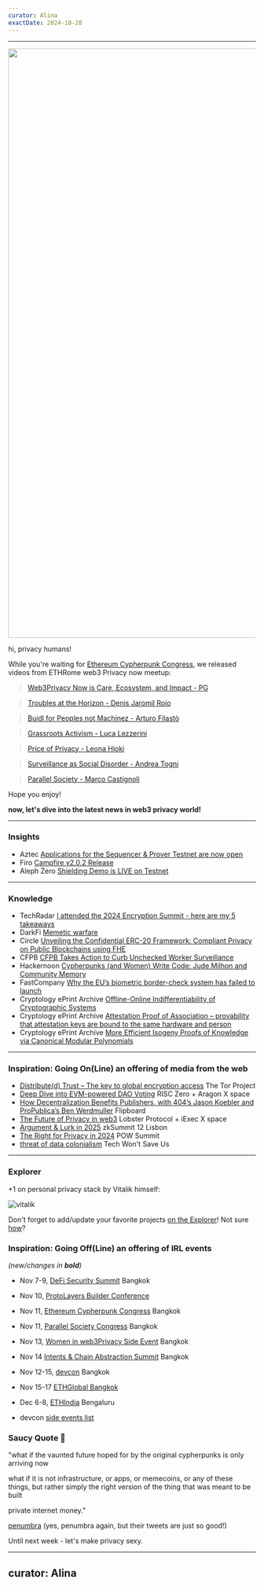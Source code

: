 ```yaml
---
curator: Alina
exactDate: 2024-10-28
---
```


<!--
### Insights

### Knowledge

### Inspiration

### Inspiration: Going On(Line) an offering of media from the web

### Inspiration: Going Off(Line) an offering of IRL events 

### Explorer 

### Saucy Quote
-->

---

<img width="1200" alt="" src="https://raw.githubusercontent.com/web3privacy/news/refs/heads/main/data/img/web3privacy%20rome%20meetup%20by%20jensei.png">


hi, privacy humans! 


While you're waiting for [Ethereum Cypherpunk Congress](https://lu.ma/w3pn-meetup-devcon7), we released videos from ETHRome web3 Privacy now meetup:

> [Web3Privacy Now is Care, Ecosystem, and Impact - PG](https://www.youtube.com/watch?v=m_pxws316eU&list=PLSsVHWrO8Yh0pE_hcoiZHPhI0Pn24BlrL&index=1)

> [Troubles at the Horizon - Denis Jaromil Roio](https://www.youtube.com/watch?v=lJpFsnaAHXM&list=PLSsVHWrO8Yh0pE_hcoiZHPhI0Pn24BlrL&index=2)

> [Buidl for Peoples not Machinez - Arturo Filastò](https://www.youtube.com/watch?v=qMNSKPArl-k&list=PLSsVHWrO8Yh0pE_hcoiZHPhI0Pn24BlrL&index=3)

> [Grassroots Activism - Luca Lezzerini](https://www.youtube.com/watch?v=Qj7bvcdZzio&list=PLSsVHWrO8Yh0pE_hcoiZHPhI0Pn24BlrL&index=4)

> [Price of Privacy - Leona Hioki ](https://www.youtube.com/watch?v=gw5YlrMCZq0&list=PLSsVHWrO8Yh0pE_hcoiZHPhI0Pn24BlrL&index=5)

> [Surveillance as Social Disorder - Andrea Togni](https://www.youtube.com/watch?v=7V66HWx76Nc&list=PLSsVHWrO8Yh0pE_hcoiZHPhI0Pn24BlrL&index=6)

> [Parallel Society - Marco Castignoli](https://www.youtube.com/watch?v=s-v43r6i8y8&list=PLSsVHWrO8Yh0pE_hcoiZHPhI0Pn24BlrL&index=7)

Hope you enjoy! 

**now, let's dive into the latest news in web3 privacy world!**

---

### Insights
- Aztec [Applications for the Sequencer & Prover Testnet are now open](https://docs.google.com/forms/d/18Jdvuz40VdUOilIWH5SfynawDrbuIsa5cr1PSbbn-nw/viewform?ts=66fc6078&edit_requested=true)
- Firo [Campfire v2.0.2 Release](https://x.com/firoorg/status/1850954790672748638)
- Aleph Zero [Shielding Demo is LIVE on Testnet](https://x.com/Aleph__Zero/status/1846958055470387531)


---

### Knowledge
- TechRadar [I attended the 2024 Encryption Summit - here are my 5 takeaways](https://www.techradar.com/computing/computing-security/i-attended-the-2024-encryption-summit-here-are-my-5-takeaways)
- DarkFi [Memetic warfare](https://dark.fi/insights/memetic-warfare.html)
- Circle [Unveiling the Confidential ERC-20 Framework: Compliant Privacy on Public Blockchains using FHE](https://www.circle.com/blog/confidential-erc-20-framework-for-compliant-on-chain-privacy)
- CFPB [CFPB Takes Action to Curb Unchecked Worker Surveillance](https://www.consumerfinance.gov/about-us/newsroom/cfpb-takes-action-to-curb-unchecked-worker-surveillance/)
- Hackernoon [Cypherpunks (and Women) Write Code: Jude Milhon and Community Memory](https://hackernoon.com/cypherpunks-and-women-write-code-jude-milhon-and-community-memory)
- FastCompany [Why the EU’s biometric border-check system has failed to launch](https://www.fastcompany.com/91217067/why-the-e-u-s-biometric-border-check-system-has-failed-to-launch?utm_source=flipboard&utm_content=Monkey_Flower%2Fmagazine%2FSurveillance%2C+Privacy+and+InfoSec)
- Cryptology ePrint Archive [Offline-Online Indifferentiability of Cryptographic Systems](https://eprint.iacr.org/2024/1751)
- Cryptology ePrint Archive [Attestation Proof of Association – provability that attestation keys are bound to the same hardware and person](https://eprint.iacr.org/2024/1444)
- Cryptology ePrint Archive [More Efficient Isogeny Proofs of Knowledge via Canonical Modular Polynomials](https://eprint.iacr.org/2024/1738)
---


### Inspiration: Going On(Line) an offering of media from the web
- [Distribute(d) Trust – The key to global encryption access](https://www.youtube.com/watch?v=r-wgsjyQlLs) The Tor Project
- [Deep Dive into EVM-powered DAO Voting](https://x.com/RiscZero/status/1848740969543258617) RISC Zero + Aragon X space
- [How Decentralization Benefits Publishers, with 404’s Jason Koebler and ProPublica’s Ben Werdmuller](https://www.youtube.com/watch?app=desktop&v=SonR-X8Sg-I) Flipboard
- [The Future of Privacy in web3](https://x.com/iEx_ec/status/1850928206549049644) Lobster Protocol + iExec X space
- [Argument & Lurk in 2025](https://www.youtube.com/watch?v=SzAkoyJtgjg) zkSummit 12 Lisbon
- [The Right for Privacy in 2024](https://www.youtube.com/watch?v=OIiLJAvtgXU) POW Summit
- [threat of data colonialism](https://x.com/techwontsaveus/status/1849442761218355607) Tech Won't Save Us

---

### Explorer 

+1 on personal privacy stack by Vitalik himself: 

![vitalik](https://github.com/user-attachments/assets/41dde377-5ac5-4821-8c8a-deaff116e684)

Don't forget to add/update your favorite projects [on the Explorer](https://explorer.web3privacy.info/project/create)!
Not sure [how](https://mirror.xyz/0x0f1F3DAf416B74DB3DE55Eb4D7513a80F4841073/Ri2ZMIq6Os-ZKQyT_l6a5F1-gJURySvvwNRKzBvNpWM)?


### Inspiration: Going Off(Line) an offering of IRL events 
*(new/changes in **bold**)*

* Nov 7-9, [DeFi Security Summit](https://defisecuritysummit.org/) Bangkok
* Nov 10, [ProtoLayers Builder Conference](https://lu.ma/p67wtc4v?tk=Mikrv2)
* Nov 11, [Ethereum Cypherpunk Congress](https://congress.web3privacy.info/) Bangkok
* Nov 11, [Parallel Society Congress](https://psc.logos.co/) Bangkok
* Nov 13, [Women in web3Privacy Side Event](https://lu.ma/jgpu1m09) Bangkok
* Nov 14 [Intents & Chain Abstraction Summit](https://lu.ma/m1cpw7am) Bangkok
* Nov 12-15, [devcon](https://devcon.org/en/) Bangkok
* Nov 15-17 [ETHGlobal Bangkok](https://ethglobal.com/events/bangkok)
* Dec 6-8, [ETHIndia](https://ethindia2024.devfolio.co/) Bengaluru

* devcon [side events list](https://lu.ma/devcon)


### Saucy Quote 🥫

"what if the vaunted future hoped for by the original cypherpunks is only arriving now

what if it is not infrastructure, or apps, or memecoins, or any of these things, but rather simply the right version of the thing that was meant to be built

private internet money."

[penumbra](https://x.com/penumbrazone/status/1850420619373846559)
(yes, penumbra again, but their tweets are just so good!)

Until next week - let's make privacy sexy. 

---
curator: Alina
---
